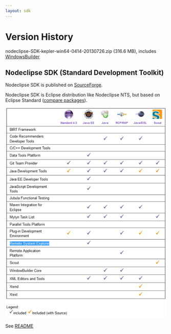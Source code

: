 ```yaml
---
layout: sdk
---
```


# Version History

nodeclipse-SDK-kepler-win64-0414-20130726.zip (316.6 MB), includes [WindowsBuilder](http://www.eclipse.org/windowbuilder/)

## Nodeclipse SDK (Standard Development Toolkit)

Nodeclipse SDK is published on <a href="https://sourceforge.net/projects/nodeclipse/files/Standard-Development-Kit/">SourceForge</a>.

Nodeclipse SDK is Eclipse distribution like Nodeclipse NTS, but based on Eclipse Standard
 ([compare packages](http://www.eclipse.org/downloads/compare.php?release=kepler)).

![Eclipse-distribution-comparison.png](../img/Eclipse-distribution-comparison.png)

See [README](README)